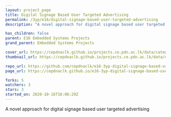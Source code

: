 ```yaml
---
layout: project_page
title: Digital Signage Based User Targeted Advertising
permalink: /3yp/e16/digital-signage-based-user-targeted-advertising
description: "A novel approach for digital signage based user targeted advertising"

has_children: false
parent: E16 Embedded Systems Projects
grand_parent: Embedded Systems Projects

cover_url: https://cepdnaclk.github.io/projects.ce.pdn.ac.lk/data/categories/3yp/cover_page.jpg
thumbnail_url: https://cepdnaclk.github.io/projects.ce.pdn.ac.lk/data/categories/3yp/thumbnail.jpg

repo_url: https://github.com/cepdnaclk/e16-3yp-digital-signage-based-user-targeted-advertising
page_url: https://cepdnaclk.github.io/e16-3yp-digital-signage-based-user-targeted-advertising

forks: 5
watchers: 3
stars: 3
started_on: 2020-10-16T16:06:29Z
---
```

A novel approach for digital signage based user targeted advertising

